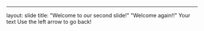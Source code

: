 
---
layout: slide
title: "Welcome to our second slide!"
"Welcome again!!"
Your text
Use the left arrow to go back!
